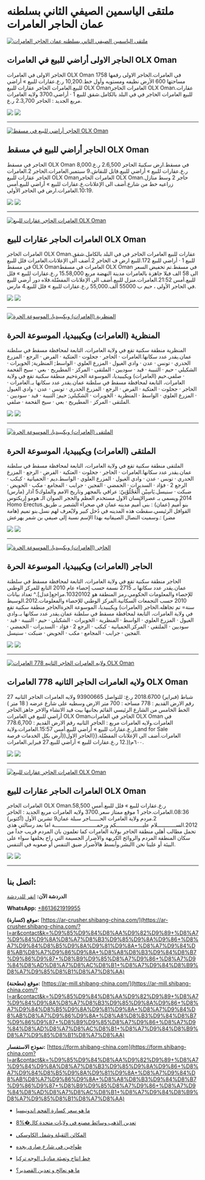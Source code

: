 # ملتقى الياسمين الصيفي الثاني بسلطنه عمان الحاجر العامرات

<a href="https://swt.shibang-china.com/?l=ar&img&k=%D9%85%D9%84%D8%AA%D9%82%D9%89+%D8%A7%D9%84%D9%8A%D8%A7%D8%B3%D9%85%D9%8A%D9%86+%D8%A7%D9%84%D8%B5%D9%8A%D9%81%D9%8A+%D8%A7%D9%84%D8%AB%D8%A7%D9%86%D9%8A+%D8%A8%D8%B3%D9%84%D8%B7%D9%86%D9%87+%D8%B9%D9%85%D8%A7%D9%86+%D8%A7%D9%84%D8%AD%D8%A7%D8%AC%D8%B1+%D8%A7%D9%84%D8%B9%D8%A7%D9%85%D8%B1%D8%A7%D8%AA" target="_blank">![ملتقى الياسمين الصيفي الثاني بسلطنه عمان الحاجر العامرات](http://static.shibang-china.com/all-800x300/636.jpg)</a>

## الحاجر الاولى أراضي للبيع في العامرات OLX Oman
الحاجر الاولى في العامرات OLX Oman في العامرات.الحاجر الاولى رقمها 1758 مساحتها 600 الأرض نظيفه ومستويه وأول خط.10,200 ر.ع.عقارات للبيع » أراضي للبيع.العامرات الحاجر عقارات للبيع OLX Omanالعامرات الحاجر OLX Oman.عقارات للبيع العامرات الحاجر في في البلد بالكامل.شقق للبيع 1 &middot; أراضي.3700 ولايه العامرات مربع الجديد : الحاجر 2.3,700 ر.ع.


<a href="https://whatsapp.shibangsoft.com/WhatsApp.php" target="_blank" title="WhatsApp">![](http://static.shibang-china.com/icon/whatsapp.png)</a> <a href="https://swt.shibang-china.com/?l=ar&icon&k=%D9%85%D9%84%D8%AA%D9%82%D9%89+%D8%A7%D9%84%D9%8A%D8%A7%D8%B3%D9%85%D9%8A%D9%86+%D8%A7%D9%84%D8%B5%D9%8A%D9%81%D9%8A+%D8%A7%D9%84%D8%AB%D8%A7%D9%86%D9%8A+%D8%A8%D8%B3%D9%84%D8%B7%D9%86%D9%87+%D8%B9%D9%85%D8%A7%D9%86+%D8%A7%D9%84%D8%AD%D8%A7%D8%AC%D8%B1+%D8%A7%D9%84%D8%B9%D8%A7%D9%85%D8%B1%D8%A7%D8%AA" target="_blank">![](http://static.shibang-china.com/icon/chat-ar.png)</a>

---

<a href="https://swt.shibang-china.com/?l=ar&img&k=%D9%85%D9%84%D8%AA%D9%82%D9%89+%D8%A7%D9%84%D9%8A%D8%A7%D8%B3%D9%85%D9%8A%D9%86+%D8%A7%D9%84%D8%B5%D9%8A%D9%81%D9%8A+%D8%A7%D9%84%D8%AB%D8%A7%D9%86%D9%8A+%D8%A8%D8%B3%D9%84%D8%B7%D9%86%D9%87+%D8%B9%D9%85%D8%A7%D9%86+%D8%A7%D9%84%D8%AD%D8%A7%D8%AC%D8%B1+%D8%A7%D9%84%D8%B9%D8%A7%D9%85%D8%B1%D8%A7%D8%AA" target="_blank">![الحاجر أراضي للبيع في مسقط OLX Oman](http://static.shibang-china.com/all-800x300/1421.jpg)</a>

## الحاجر أراضي للبيع في مسقط OLX Oman
الحاجر في مسقط OLX Oman في مسقط.ارض سكنيهً الحاجر 2.6,500 ر.ع.8,000 ر.ع.عقارات للبيع » أراضي للبيع.قابل للنقاش.9 سبتمبر.العامرات.الحاجر 2.العامرات الحاجر عقارات للبيع OLX Omanالعامرات الحاجر OLX Oman.حاجر 2 وسط منازل زراعيه خط من شارع.أضف الى الإعلانات.ع.عقارات للبيع » أراضي للبيع.أمس 10:19.العامرات.ارض في الحاجر الأولى.


<a href="https://whatsapp.shibangsoft.com/WhatsApp.php" target="_blank" title="WhatsApp">![](http://static.shibang-china.com/icon/whatsapp.png)</a> <a href="https://swt.shibang-china.com/?l=ar&icon&k=%D9%85%D9%84%D8%AA%D9%82%D9%89+%D8%A7%D9%84%D9%8A%D8%A7%D8%B3%D9%85%D9%8A%D9%86+%D8%A7%D9%84%D8%B5%D9%8A%D9%81%D9%8A+%D8%A7%D9%84%D8%AB%D8%A7%D9%86%D9%8A+%D8%A8%D8%B3%D9%84%D8%B7%D9%86%D9%87+%D8%B9%D9%85%D8%A7%D9%86+%D8%A7%D9%84%D8%AD%D8%A7%D8%AC%D8%B1+%D8%A7%D9%84%D8%B9%D8%A7%D9%85%D8%B1%D8%A7%D8%AA" target="_blank">![](http://static.shibang-china.com/icon/chat-ar.png)</a>

---

<a href="https://swt.shibang-china.com/?l=ar&img&k=%D9%85%D9%84%D8%AA%D9%82%D9%89+%D8%A7%D9%84%D9%8A%D8%A7%D8%B3%D9%85%D9%8A%D9%86+%D8%A7%D9%84%D8%B5%D9%8A%D9%81%D9%8A+%D8%A7%D9%84%D8%AB%D8%A7%D9%86%D9%8A+%D8%A8%D8%B3%D9%84%D8%B7%D9%86%D9%87+%D8%B9%D9%85%D8%A7%D9%86+%D8%A7%D9%84%D8%AD%D8%A7%D8%AC%D8%B1+%D8%A7%D9%84%D8%B9%D8%A7%D9%85%D8%B1%D8%A7%D8%AA" target="_blank">![العامرات الحاجر عقارات للبيع OLX Oman](http://static.shibang-china.com/all-800x300/303.jpg)</a>

## العامرات الحاجر عقارات للبيع OLX Oman
العامرات الحاجر OLX Oman.عقارات للبيع العامرات الحاجر في في البلد بالكامل.شقق للبيع 1 &middot; أراضي للبيع 172.للبيع ارض ف الحاجر 2.أضف الى الإعلانات.العامرات فلل للبيع في مسقط OLX Omanالعامرات في مسقط OLX Oman في مسقط.تم تخفيض السعر الى 58 الف فيلا جاهزة بالعامرات مدينة النهضة مربع 15.58,000 ر.ع.عقارات للبيع » فلل للبيع.أمس 21:52.العامرات.منزل للبيع.أضف الى الإعلانات المفضّلة.فلاه دور أرضي للبيع في الحاجر الأولى ، حيم ب 55000 ألف.55,000 ر.ع.عقارات للبيع » فلل للبيع.4 مارس.


<a href="https://whatsapp.shibangsoft.com/WhatsApp.php" target="_blank" title="WhatsApp">![](http://static.shibang-china.com/icon/whatsapp.png)</a> <a href="https://swt.shibang-china.com/?l=ar&icon&k=%D9%85%D9%84%D8%AA%D9%82%D9%89+%D8%A7%D9%84%D9%8A%D8%A7%D8%B3%D9%85%D9%8A%D9%86+%D8%A7%D9%84%D8%B5%D9%8A%D9%81%D9%8A+%D8%A7%D9%84%D8%AB%D8%A7%D9%86%D9%8A+%D8%A8%D8%B3%D9%84%D8%B7%D9%86%D9%87+%D8%B9%D9%85%D8%A7%D9%86+%D8%A7%D9%84%D8%AD%D8%A7%D8%AC%D8%B1+%D8%A7%D9%84%D8%B9%D8%A7%D9%85%D8%B1%D8%A7%D8%AA" target="_blank">![](http://static.shibang-china.com/icon/chat-ar.png)</a>

---

<a href="https://swt.shibang-china.com/?l=ar&img&k=%D9%85%D9%84%D8%AA%D9%82%D9%89+%D8%A7%D9%84%D9%8A%D8%A7%D8%B3%D9%85%D9%8A%D9%86+%D8%A7%D9%84%D8%B5%D9%8A%D9%81%D9%8A+%D8%A7%D9%84%D8%AB%D8%A7%D9%86%D9%8A+%D8%A8%D8%B3%D9%84%D8%B7%D9%86%D9%87+%D8%B9%D9%85%D8%A7%D9%86+%D8%A7%D9%84%D8%AD%D8%A7%D8%AC%D8%B1+%D8%A7%D9%84%D8%B9%D8%A7%D9%85%D8%B1%D8%A7%D8%AA" target="_blank">![المنظرية (العامرات) ويكيبيديا، الموسوعة الحرة](http://static.shibang-china.com/all-800x300/126.jpg)</a>

## المنظرية (العامرات) ويكيبيديا، الموسوعة الحرة
المنظرية منطقة سكنية تقع في ولاية العامرات، التابعة لمحافظة مسقط في سلطنة عمان.يقدر عدد سكانها.﻿العامرات &middot; الحاجر &middot; جحلوت &middot; العتكية &middot; الفرض &middot; الرجع &middot; المزرع الحدري &middot; تونس &middot; عدن &middot; وادي الغيول &middot; المزرع العلوي &middot; الواسط; المنظرية; الخويرات &middot; الشكيلي &middot; حيم &middot; التبيبة &middot; قيد &middot; سوديين &middot; الملتقى &middot; المركز &middot; المطيريح &middot; بعي &middot; سيح القحمة &middot; صلفي.حيم (العامرات) ويكيبيديا، الموسوعة الحرةحيم منطقة سكنية تقع في ولاية العامرات، التابعة لمحافظة مسقط في سلطنة عمان.يقدر عدد سكانها بـ.﻿العامرات &middot; الحاجر &middot; جحلوت &middot; العتكية &middot; الفرض &middot; الرجع &middot; المزرع الحدري &middot; تونس &middot; عدن &middot; وادي الغيول &middot; المزرع العلوي &middot; الواسط &middot; المنظرية &middot; الخويرات &middot; الشكيلي; حيم; التبيبة &middot; قيد &middot; سوديين &middot; الملتقى &middot; المركز &middot; المطيريح &middot; بعي &middot; سيح القحمة &middot; صلفي.


<a href="https://whatsapp.shibangsoft.com/WhatsApp.php" target="_blank" title="WhatsApp">![](http://static.shibang-china.com/icon/whatsapp.png)</a> <a href="https://swt.shibang-china.com/?l=ar&icon&k=%D9%85%D9%84%D8%AA%D9%82%D9%89+%D8%A7%D9%84%D9%8A%D8%A7%D8%B3%D9%85%D9%8A%D9%86+%D8%A7%D9%84%D8%B5%D9%8A%D9%81%D9%8A+%D8%A7%D9%84%D8%AB%D8%A7%D9%86%D9%8A+%D8%A8%D8%B3%D9%84%D8%B7%D9%86%D9%87+%D8%B9%D9%85%D8%A7%D9%86+%D8%A7%D9%84%D8%AD%D8%A7%D8%AC%D8%B1+%D8%A7%D9%84%D8%B9%D8%A7%D9%85%D8%B1%D8%A7%D8%AA" target="_blank">![](http://static.shibang-china.com/icon/chat-ar.png)</a>

---

<a href="https://swt.shibang-china.com/?l=ar&img&k=%D9%85%D9%84%D8%AA%D9%82%D9%89+%D8%A7%D9%84%D9%8A%D8%A7%D8%B3%D9%85%D9%8A%D9%86+%D8%A7%D9%84%D8%B5%D9%8A%D9%81%D9%8A+%D8%A7%D9%84%D8%AB%D8%A7%D9%86%D9%8A+%D8%A8%D8%B3%D9%84%D8%B7%D9%86%D9%87+%D8%B9%D9%85%D8%A7%D9%86+%D8%A7%D9%84%D8%AD%D8%A7%D8%AC%D8%B1+%D8%A7%D9%84%D8%B9%D8%A7%D9%85%D8%B1%D8%A7%D8%AA" target="_blank">![الملتقى (العامرات) ويكيبيديا، الموسوعة الحرة](http://static.shibang-china.com/all-800x300/1465.jpg)</a>

## الملتقى (العامرات) ويكيبيديا، الموسوعة الحرة
الملتقى منطقة سكنية تقع في ولاية العامرات، التابعة لمحافظة مسقط في سلطنة عمان.يقدر عدد سكانها.﻿العامرات &middot; الحاجر &middot; جحلوت &middot; العتكية &middot; الفرض &middot; الرجع &middot; المزرع الحدري &middot; تونس &middot; عدن &middot; وادي الغيول &middot; المزرع العلوي &middot; الواسط.ديم &middot; الحميانية &middot; كبكب &middot; الرجع 2 &middot; فؤاد &middot; السديرات &middot; الحمضي &middot; الفجين &middot; جرابب &middot; المجامع &middot; مكب &middot; الحويض &middot; ضبكت &middot; سنيسل.يَاسِيْن اَلْعَجْلُوْنِيّ: عراقي بالمجهر وتاريخ الامم والملوك5 آذار (مارس) 2014.ويسمى بـ عصرالانسان الاول مستخدم العظم والحجر الصوان الـ هومو إريكتوس Homo Erectus.بنو أُميم (عمان) : بنى أُميم مدينه عمان في صحراء الشصر بـ طريق القوافل الرئيسي.سقطت هذه المدينه في دُحل كبير ولايُعرف لهم نسل.بنو تميم (هامة مضر) :.وسميت النصال الصيفانيه بهذا الإسم نسبة إلى صيفي بن شمر يهرعش


<a href="https://whatsapp.shibangsoft.com/WhatsApp.php" target="_blank" title="WhatsApp">![](http://static.shibang-china.com/icon/whatsapp.png)</a> <a href="https://swt.shibang-china.com/?l=ar&icon&k=%D9%85%D9%84%D8%AA%D9%82%D9%89+%D8%A7%D9%84%D9%8A%D8%A7%D8%B3%D9%85%D9%8A%D9%86+%D8%A7%D9%84%D8%B5%D9%8A%D9%81%D9%8A+%D8%A7%D9%84%D8%AB%D8%A7%D9%86%D9%8A+%D8%A8%D8%B3%D9%84%D8%B7%D9%86%D9%87+%D8%B9%D9%85%D8%A7%D9%86+%D8%A7%D9%84%D8%AD%D8%A7%D8%AC%D8%B1+%D8%A7%D9%84%D8%B9%D8%A7%D9%85%D8%B1%D8%A7%D8%AA" target="_blank">![](http://static.shibang-china.com/icon/chat-ar.png)</a>

---

<a href="https://swt.shibang-china.com/?l=ar&img&k=%D9%85%D9%84%D8%AA%D9%82%D9%89+%D8%A7%D9%84%D9%8A%D8%A7%D8%B3%D9%85%D9%8A%D9%86+%D8%A7%D9%84%D8%B5%D9%8A%D9%81%D9%8A+%D8%A7%D9%84%D8%AB%D8%A7%D9%86%D9%8A+%D8%A8%D8%B3%D9%84%D8%B7%D9%86%D9%87+%D8%B9%D9%85%D8%A7%D9%86+%D8%A7%D9%84%D8%AD%D8%A7%D8%AC%D8%B1+%D8%A7%D9%84%D8%B9%D8%A7%D9%85%D8%B1%D8%A7%D8%AA" target="_blank">![الحاجر (العامرات) ويكيبيديا، الموسوعة الحرة](http://static.shibang-china.com/all-800x300/313.jpg)</a>

## الحاجر (العامرات) ويكيبيديا، الموسوعة الحرة
الحاجر منطقة سكنية تقع في ولاية العامرات، التابعة لمحافظة مسقط في سلطنة عمان.يقدر عدد سكانها بـ 2715 نسمة حسب إحصاء عام 2010 التابع للمركز الوطني للإحصاء والمعلومات الحكومي.رمز المنطقة هو 10320102.مراجع[عدل].^ تعداد بيانات 2010 حسب التجمعات السكانية.المركز الوطني للإحصاء والمعلومات.2012.الوسيط سنة= تم تجاهله.الحاجر (العامرات) ويكيبيديا، الموسوعة الحرةالحاجر منطقة سكنية تقع في ولاية العامرات، التابعة لمحافظة مسقط في سلطنة عمان.يقدر عدد سكانها بـ.وادي الغيول &middot; المزرع العلوي &middot; الواسط &middot; المنظرية &middot; الخويرات &middot; الشكيلي &middot; حيم &middot; التبيبة &middot; قيد &middot; سوديين &middot; الملتقى &middot; المركز.الحميانية &middot; كبكب &middot; الرجع 2 &middot; فؤاد &middot; السديرات &middot; الحمضي &middot; الفجين &middot; جرابب &middot; المجامع &middot; مكب &middot; الحويض &middot; ضبكت &middot; سنيسل.


<a href="https://whatsapp.shibangsoft.com/WhatsApp.php" target="_blank" title="WhatsApp">![](http://static.shibang-china.com/icon/whatsapp.png)</a> <a href="https://swt.shibang-china.com/?l=ar&icon&k=%D9%85%D9%84%D8%AA%D9%82%D9%89+%D8%A7%D9%84%D9%8A%D8%A7%D8%B3%D9%85%D9%8A%D9%86+%D8%A7%D9%84%D8%B5%D9%8A%D9%81%D9%8A+%D8%A7%D9%84%D8%AB%D8%A7%D9%86%D9%8A+%D8%A8%D8%B3%D9%84%D8%B7%D9%86%D9%87+%D8%B9%D9%85%D8%A7%D9%86+%D8%A7%D9%84%D8%AD%D8%A7%D8%AC%D8%B1+%D8%A7%D9%84%D8%B9%D8%A7%D9%85%D8%B1%D8%A7%D8%AA" target="_blank">![](http://static.shibang-china.com/icon/chat-ar.png)</a>

---

<a href="https://swt.shibang-china.com/?l=ar&img&k=%D9%85%D9%84%D8%AA%D9%82%D9%89+%D8%A7%D9%84%D9%8A%D8%A7%D8%B3%D9%85%D9%8A%D9%86+%D8%A7%D9%84%D8%B5%D9%8A%D9%81%D9%8A+%D8%A7%D9%84%D8%AB%D8%A7%D9%86%D9%8A+%D8%A8%D8%B3%D9%84%D8%B7%D9%86%D9%87+%D8%B9%D9%85%D8%A7%D9%86+%D8%A7%D9%84%D8%AD%D8%A7%D8%AC%D8%B1+%D8%A7%D9%84%D8%B9%D8%A7%D9%85%D8%B1%D8%A7%D8%AA" target="_blank">![ولايه العامرات الحاجر الثانيه 778 العامرات OLX Oman](http://static.shibang-china.com/all-800x300/363.jpg)</a>

## ولايه العامرات الحاجر الثانيه 778 العامرات OLX Oman
27 شباط (فبراير) 2018.6700 ر.ع: للتواصل 93900665 ولايه العامرات الحاجر الثانيه رقم الارض القديم : 778 مساحه : 700 متر الارض وسطيه على شارع عرضه ( 18 متر ) الخط الخامس من الشارع الرئيسي القائم بجانبها بيت قيد الانشاء والاخر جاهز.الحاجر أراضي للبيع في العامرات OLX Omanالحاجر في العامرات OLX Oman في العامرات.ولايه العامرات مربع : الحاجر الثانيه رقم الارض القديم : 778.6,700 ر.ع.عقارات للبيع » أراضي للبيع.أمس 15:57.العامرات.ولايةLand for Sale العامرات.أضف الى الإعلانات المفضّلة.{{الحاجر الاول((أرض بكل الخدمات فرصة ٦٠٠م((.12 ر.ع.عقارات للبيع » أراضي للبيع.27 فبراير.العامرات.


<a href="https://whatsapp.shibangsoft.com/WhatsApp.php" target="_blank" title="WhatsApp">![](http://static.shibang-china.com/icon/whatsapp.png)</a> <a href="https://swt.shibang-china.com/?l=ar&icon&k=%D9%85%D9%84%D8%AA%D9%82%D9%89+%D8%A7%D9%84%D9%8A%D8%A7%D8%B3%D9%85%D9%8A%D9%86+%D8%A7%D9%84%D8%B5%D9%8A%D9%81%D9%8A+%D8%A7%D9%84%D8%AB%D8%A7%D9%86%D9%8A+%D8%A8%D8%B3%D9%84%D8%B7%D9%86%D9%87+%D8%B9%D9%85%D8%A7%D9%86+%D8%A7%D9%84%D8%AD%D8%A7%D8%AC%D8%B1+%D8%A7%D9%84%D8%B9%D8%A7%D9%85%D8%B1%D8%A7%D8%AA" target="_blank">![](http://static.shibang-china.com/icon/chat-ar.png)</a>

---

<a href="https://swt.shibang-china.com/?l=ar&img&k=%D9%85%D9%84%D8%AA%D9%82%D9%89+%D8%A7%D9%84%D9%8A%D8%A7%D8%B3%D9%85%D9%8A%D9%86+%D8%A7%D9%84%D8%B5%D9%8A%D9%81%D9%8A+%D8%A7%D9%84%D8%AB%D8%A7%D9%86%D9%8A+%D8%A8%D8%B3%D9%84%D8%B7%D9%86%D9%87+%D8%B9%D9%85%D8%A7%D9%86+%D8%A7%D9%84%D8%AD%D8%A7%D8%AC%D8%B1+%D8%A7%D9%84%D8%B9%D8%A7%D9%85%D8%B1%D8%A7%D8%AA" target="_blank">![العامرات الحاجر عقارات للبيع OLX Oman](http://static.shibang-china.com/all-800x300/975.jpg)</a>

## العامرات الحاجر عقارات للبيع OLX Oman
العامرات الحاجر OLX Oman.58,500 ر.ع.عقارات للبيع » فلل للبيع.أمس 08:36.العامرات.حاجر 1 موقع ممتاز سعر.3700 ولايه العامرات مربع الجديد : الحاجر 2.مردم ولاية العامرات الحــــــاجر سبلة عمان9 تشرين الأول (أكتوبر) 2012.الســــــــــــلام عليـــــــــــــــــكم ورحمـــــــــــــــــــــــــــة اما بعد رسالتي هذي تحمل مطالب أهلي منطقة الحاجر بولاية العامرات كما تعلمون بان المردم قريب جدآ من سكان المنطقة المردم والروائح الكريهة والأضرار الجسيمة التي راح يخلفها سواء على البيئة أو علينا نحن االبشر.وأبسط هالأضرار ضيق التنفس أو صعوبه في التنفس.


<a href="https://whatsapp.shibangsoft.com/WhatsApp.php" target="_blank" title="WhatsApp">![](http://static.shibang-china.com/icon/whatsapp.png)</a> <a href="https://swt.shibang-china.com/?l=ar&icon&k=%D9%85%D9%84%D8%AA%D9%82%D9%89+%D8%A7%D9%84%D9%8A%D8%A7%D8%B3%D9%85%D9%8A%D9%86+%D8%A7%D9%84%D8%B5%D9%8A%D9%81%D9%8A+%D8%A7%D9%84%D8%AB%D8%A7%D9%86%D9%8A+%D8%A8%D8%B3%D9%84%D8%B7%D9%86%D9%87+%D8%B9%D9%85%D8%A7%D9%86+%D8%A7%D9%84%D8%AD%D8%A7%D8%AC%D8%B1+%D8%A7%D9%84%D8%B9%D8%A7%D9%85%D8%B1%D8%A7%D8%AA" target="_blank">![](http://static.shibang-china.com/icon/chat-ar.png)</a>

---
## اتصل بنا:

**الدردشة الآن:** [انقر للدردشة](https://swt.shibang-china.com?l=ar&contact&k=%D9%85%D9%84%D8%AA%D9%82%D9%89+%D8%A7%D9%84%D9%8A%D8%A7%D8%B3%D9%85%D9%8A%D9%86+%D8%A7%D9%84%D8%B5%D9%8A%D9%81%D9%8A+%D8%A7%D9%84%D8%AB%D8%A7%D9%86%D9%8A+%D8%A8%D8%B3%D9%84%D8%B7%D9%86%D9%87+%D8%B9%D9%85%D8%A7%D9%86+%D8%A7%D9%84%D8%AD%D8%A7%D8%AC%D8%B1+%D8%A7%D9%84%D8%B9%D8%A7%D9%85%D8%B1%D8%A7%D8%AA)

**WhatsApp:**  [+8613621919955](https://whatsapp.shibangsoft.com/WhatsApp.php)

**موقع (كسارة):** [https://ar-crusher.shibang-china.com/](https://ar-crusher.shibang-china.com/?l=ar&contact&k=%D9%85%D9%84%D8%AA%D9%82%D9%89+%D8%A7%D9%84%D9%8A%D8%A7%D8%B3%D9%85%D9%8A%D9%86+%D8%A7%D9%84%D8%B5%D9%8A%D9%81%D9%8A+%D8%A7%D9%84%D8%AB%D8%A7%D9%86%D9%8A+%D8%A8%D8%B3%D9%84%D8%B7%D9%86%D9%87+%D8%B9%D9%85%D8%A7%D9%86+%D8%A7%D9%84%D8%AD%D8%A7%D8%AC%D8%B1+%D8%A7%D9%84%D8%B9%D8%A7%D9%85%D8%B1%D8%A7%D8%AA)

**موقع (مطحنة):** [https://ar-mill.shibang-china.com/](https://ar-mill.shibang-china.com/?l=ar&contact&k=%D9%85%D9%84%D8%AA%D9%82%D9%89+%D8%A7%D9%84%D9%8A%D8%A7%D8%B3%D9%85%D9%8A%D9%86+%D8%A7%D9%84%D8%B5%D9%8A%D9%81%D9%8A+%D8%A7%D9%84%D8%AB%D8%A7%D9%86%D9%8A+%D8%A8%D8%B3%D9%84%D8%B7%D9%86%D9%87+%D8%B9%D9%85%D8%A7%D9%86+%D8%A7%D9%84%D8%AD%D8%A7%D8%AC%D8%B1+%D8%A7%D9%84%D8%B9%D8%A7%D9%85%D8%B1%D8%A7%D8%AA)

**نموذج الاستفسار:** [https://form.shibang-china.com](https://form.shibang-china.com?l=ar&contact&k=%D9%85%D9%84%D8%AA%D9%82%D9%89+%D8%A7%D9%84%D9%8A%D8%A7%D8%B3%D9%85%D9%8A%D9%86+%D8%A7%D9%84%D8%B5%D9%8A%D9%81%D9%8A+%D8%A7%D9%84%D8%AB%D8%A7%D9%86%D9%8A+%D8%A8%D8%B3%D9%84%D8%B7%D9%86%D9%87+%D8%B9%D9%85%D8%A7%D9%86+%D8%A7%D9%84%D8%AD%D8%A7%D8%AC%D8%B1+%D8%A7%D9%84%D8%B9%D8%A7%D9%85%D8%B1%D8%A7%D8%AA)

* [ما هو سعر كسارة الفحم اندونيسيا](../22/%D9%85%D8%A7%20%D9%87%D9%88%20%D8%B3%D8%B9%D8%B1%20%D9%83%D8%B3%D8%A7%D8%B1%D8%A9%20%D8%A7%D9%84%D9%81%D8%AD%D9%85%20%D8%A7%D9%86%D8%AF%D9%88%D9%86%D9%8A%D8%B3%D9%8A%D8%A7.md)

* [تعدين الذهب وسائط مصنع في ولايات متحدة كال�%8](../23/%D8%AA%D8%B9%D8%AF%D9%8A%D9%86%20%D8%A7%D9%84%D8%B0%D9%87%D8%A8%20%D9%88%D8%B3%D8%A7%D8%A6%D8%B7%20%D9%85%D8%B5%D9%86%D8%B9%20%D9%81%D9%8A%20%D9%88%D9%84%D8%A7%D9%8A%D8%A7%D8%AA%20%D9%85%D8%AA%D8%AD%D8%AF%D8%A9%20%D9%83%D8%A7%D9%84%EF%BF%BD%258.md)

* [المكائن الثقيلة وشفل الكاوسكي](../21/%D8%A7%D9%84%D9%85%D9%83%D8%A7%D8%A6%D9%86%20%D8%A7%D9%84%D8%AB%D9%82%D9%8A%D9%84%D8%A9%20%D9%88%D8%B4%D9%81%D9%84%20%D8%A7%D9%84%D9%83%D8%A7%D9%88%D8%B3%D9%83%D9%8A.md)

* [طواحين في شارع صاري بجده](../21/%D8%B7%D9%88%D8%A7%D8%AD%D9%8A%D9%86%20%D9%81%D9%8A%20%D8%B4%D8%A7%D8%B1%D8%B9%20%D8%B5%D8%A7%D8%B1%D9%8A%20%D8%A8%D8%AC%D8%AF%D9%87.md)

* [خط انتاج وتعبئة مناديل الوجه تركيا](../22/%D8%AE%D8%B7%20%D8%A7%D9%86%D8%AA%D8%A7%D8%AC%20%D9%88%D8%AA%D8%B9%D8%A8%D8%A6%D8%A9%20%D9%85%D9%86%D8%A7%D8%AF%D9%8A%D9%84%20%D8%A7%D9%84%D9%88%D8%AC%D9%87%20%D8%AA%D8%B1%D9%83%D9%8A%D8%A7.md)

* [ما هو نعالج و تعدين القصدير؟](../23/%D9%85%D8%A7%20%D9%87%D9%88%20%D9%86%D8%B9%D8%A7%D9%84%D8%AC%20%D9%88%20%D8%AA%D8%B9%D8%AF%D9%8A%D9%86%20%D8%A7%D9%84%D9%82%D8%B5%D8%AF%D9%8A%D8%B1%D8%9F.md)